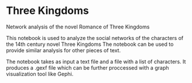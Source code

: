 # Three Kingdoms
Network analysis of the novel Romance of Three Kingdoms

This notebook is used to analyze the social networks of the characters of the 14th century novel Three Kingdoms
The notebook can be used to provide similar analysis for other pieces of text.

The notebook takes as input a text file and a file with a list of characters. It produces a .gexf file which can be further proccessed with a graph visualization tool like Gephi.
